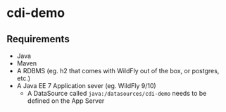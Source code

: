 # cdi-demo

## Requirements

* Java
* Maven
* A RDBMS (eg. h2 that comes with WildFly out of the box, or postgres, etc.)
* A Java EE 7 Application sever (eg. WildFly 9/10)
  * A DataSource called `java:/datasources/cdi-demo` needs to be defined on the App Server


